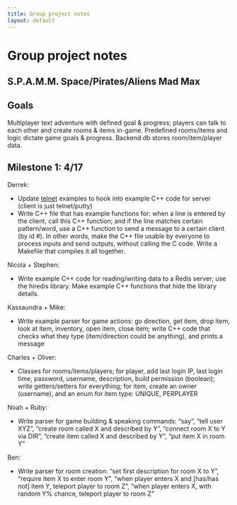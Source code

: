 ```yaml
---
title: Group project notes
layout: default
---
```


# Group project notes

## S.P.A.M.M. Space/Pirates/Aliens Mad Max

## Goals

Multiplayer text adventure with defined goal & progress; players can talk to each other and create rooms & items in-game. Predefined rooms/items and logic dictate game goals & progress. Backend db stores room/item/player data.

## Milestone 1: 4/17

Derrek:

- Update [telnet](https://github.com/seanmiddleditch/libtelnet/tree/develop/util) examples to hook into example C++ code for server (client is just telnet/putty)
- Write C++ file that has example functions for: when a line is entered by the client, call this C++ function; and if the line matches certain pattern/word, use a C++ function to send a message to a certain client (by id #). In other words, make the C++ file usable by everyone to process inputs and send outputs, without calling the C code. Write a Makefile that compiles it all together.

Nicola + Stephen:

- Write example C++ code for reading/writing data to a Redis server; use the hiredis library. Make example C++ functions that hide the library details.

Kassaundra + Mike:

- Write example parser for game actions: go direction, get item, drop item, look at item, inventory, open item, close item; write C++ code that checks what they type (item/direction could be anything), and prints a message

Charles + Oliver:

- Classes for rooms/items/players; for player, add last login IP, last login time, password, username, description, build permission (boolean); write getters/setters for everything; for item, create an owner (username), and an enum for item type: UNIQUE, PERPLAYER

Noah + Ruby:

- Write parser for game building & speaking commands: “say”, “tell user XYZ”, “create room called X and described by Y”, “connect room X to Y via DIR”, “create item called X and described by Y”, “put item X in room Y”

Ben:

- Write parser for room creation: “set first description for room X to Y”, “require item X to enter room Y”, “when player enters X and [has/has not] item Y, teleport player to room Z”, “when player enters X, with random Y% chance, teleport player to room Z”


